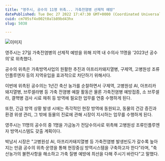 ```yaml
---
title: "영주시, 공수의 11명 위촉... 가축전염병 선제적 예방"
datePublished: Tue Dec 27 2022 17:47:30 GMT+0000 (Coordinated Universal Time)
cuid: cm705sf4x002t0alb89bd43hx
slug: 5038

---
```



![이미지](https://cdn.hashnode.com/res/hashnode/image/upload/v1739258808881/8954899c-4a07-4d8e-bb49-7e4acba3b2ef.jpeg)

영주시는 27일 가축전염병의 선제적 예방을 위해 지역 내 수의사 11명을 '2023년 공수의'로 위촉했다.

공수의 위촉은 가축방역사업의 원활한 추진과 아프리카돼지열병, 구제역, 고병원성 조류 인플루엔자 등의 지역유입을 효과적으로 차단하기 위해서다.

이번에 위촉된 공수의는 1년간 축산 농가를 순찰하면서 구제역, 고병원성 AI, 아프리카돼지열병, 브루셀라병 등 가축 전염병 예찰 활동은 물론 가축전염병 예방접종, 소 브루셀라, 결핵병 검사 시료 채취 등 방역에 필요한 업무를 연중 수행하게 된다.

또한, 긴급 방역 상황 발생 시에는 즉각적인 현장 방역에 동원되고, 동물의 건강 증진과 환경 위생 관리, 그 밖에 동물의 진료에 관해 시장이 지시하는 업무를 수행하게 된다.

영주시는 11명의 공수의 중 1명을 가금농가 전담수의사로 위촉해 고병원성 조류인플루엔자 방역시스템도 갖출 계획이다.

박남서 시장은 "고병원성 AI, 아프리카돼지열병 등 가축전염병 발생빈도가 갈수록 높아지는 만큼 공수의 위촉·운영을 통해 현장중심 방역시스템을 구축하고자 한다"라며, "축산농가의 불편사항을 해소하고 가축 질병 예방에 최선을 다해 주시기 바란다"고 말했다.
